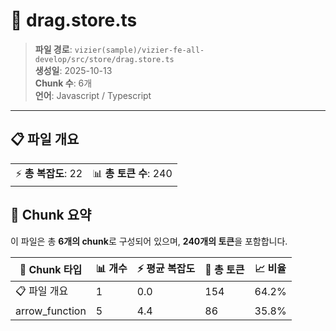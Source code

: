 # 📄 drag.store.ts

> **파일 경로**: `vizier(sample)/vizier-fe-all-develop/src/store/drag.store.ts`  
> **생성일**: 2025-10-13  
> **Chunk 수**: 6개  
> **언어**: Javascript / Typescript
---


## 📋 파일 개요

| | |
|--|--|
| ⚡ **총 복잡도**: 22 | 📊 **총 토큰 수**: 240 |






## 🧩 Chunk 요약

이 파일은 총 **6개의 chunk**로 구성되어 있으며, **240개의 토큰**을 포함합니다.

| 🧩 Chunk 타입 | 📊 개수 | ⚡ 평균 복잡도 | 📝 총 토큰 | 📈 비율 |
|---------------|--------|-------------|----------|--------|
| 📋 파일 개요 | 1 | 0.0 | 154 | 64.2% |
| arrow_function | 5 | 4.4 | 86 | 35.8% |


